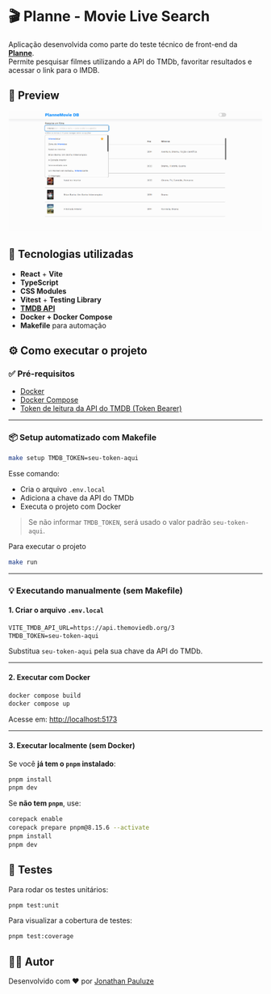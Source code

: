 # 🎬 Planne - Movie Live Search

Aplicação desenvolvida como parte do teste técnico de front-end da [**Planne**](https://www.planne.com.br/).  
Permite pesquisar filmes utilizando a API do TMDb, favoritar resultados e acessar o link para o IMDB.

## 📸 Preview

![Preview da aplicação](./public/preview.png)

## 🚀 Tecnologias utilizadas

- **React** + **Vite**
- **TypeScript**
- **CSS Modules**
- **Vitest** + **Testing Library**
- [**TMDB API**](https://developer.themoviedb.org/)
- **Docker + Docker Compose**
- **Makefile** para automação

## ⚙️ Como executar o projeto

### ✅ Pré-requisitos

- [Docker](https://www.docker.com/)
- [Docker Compose](https://docs.docker.com/compose/)
- [Token de leitura da API do TMDB (Token Bearer)](https://www.themoviedb.org/settings/api)

---

### 📦 Setup automatizado com Makefile

```bash
make setup TMDB_TOKEN=seu-token-aqui
```

Esse comando:

- Cria o arquivo `.env.local`
- Adiciona a chave da API do TMDb
- Executa o projeto com Docker

> Se não informar `TMDB_TOKEN`, será usado o valor padrão `seu-token-aqui`.

Para executar o projeto

```bash
make run
```

---

### 💡 Executando manualmente (sem Makefile)

#### 1. Criar o arquivo `.env.local`

```env
VITE_TMDB_API_URL=https://api.themoviedb.org/3
TMDB_TOKEN=seu-token-aqui
```

Substitua `seu-token-aqui` pela sua chave da API do TMDb.

---

#### 2. Executar com Docker

```bash
docker compose build
docker compose up
```

Acesse em: [http://localhost:5173](http://localhost:5173)

---

#### 3. Executar localmente (sem Docker)

Se você **já tem o `pnpm` instalado**:

```bash
pnpm install
pnpm dev
```

Se **não tem `pnpm`**, use:

```bash
corepack enable
corepack prepare pnpm@8.15.6 --activate
pnpm install
pnpm dev
```

## 🧪 Testes

Para rodar os testes unitários:

```bash
pnpm test:unit
```

Para visualizar a cobertura de testes:

```bash
pnpm test:coverage
```

## 👨‍💻 Autor

Desenvolvido com ❤️ por [Jonathan Pauluze](https://linkedin.com/in/jonathanpauluze)

